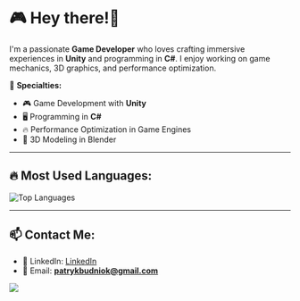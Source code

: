 # 🎮 Hey there!👋

I'm a passionate **Game Developer** who loves crafting immersive experiences in **Unity** and programming in **C#**. I enjoy working on game mechanics, 3D graphics, and performance optimization.

🚀 **Specialties:**
- 🎮 Game Development with **Unity**
- 🖥️ Programming in **C#**
- 🔥 Performance Optimization in Game Engines
- 🎨 3D Modeling in Blender

---

## 🔥 Most Used Languages:
![Top Languages](https://github-readme-stats.vercel.app/api/top-langs/?username=PatrickMonsterr&layout=compact&theme=dark)

---

## 📫 Contact Me:
- 💼 LinkedIn: [LinkedIn](https://www.linkedin.com/in/patryk-budniok-b02292331/)
- 📧 Email: **patrykbudniok@gmail.com**

![](https://komarev.com/ghpvc/?username=PatrickMonsterr&color=blue)
